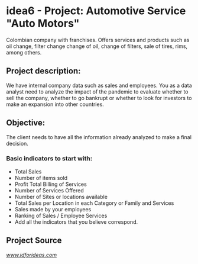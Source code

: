 # idea6 - Project: Automotive Service "Auto Motors"

Colombian company with franchises. Offers services and products such as oil change, filter change change of oil, change of filters, sale of tires, rims, among others.


## Project description:
We have internal company data such as sales and employees.
You as a data analyst need to analyze the impact of the pandemic to evaluate whether to sell the company, whether to go bankrupt or whether to look for investors to make an expansion into other countries.

## Objective:
The client needs to have all the information already analyzed to make a final decision.

### Basic indicators to start with:
- Total Sales 
- Number of items sold 
- Profit Total Billing of Services 
- Number of Services Offered 
- Number of Sites or locations available 
- Total Sales per Location in each Category or Family and Services 
- Sales made by your employees 
- Ranking of Sales / Employee Services
- Add all the indicators that you believe correspond.

## Project Source

*www.idforideas.com*


